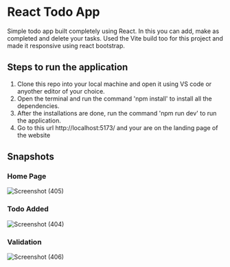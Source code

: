 # React Todo App 
Simple todo app built completely using React. In this you can add, make as completed and delete your tasks. Used the Vite build too for this project and made it responsive using react bootstrap.

## Steps to run the application
1. Clone this repo into your local machine and open it using VS code or anyother editor of your choice.
2. Open the terminal and run the command 'npm install' to install all the dependencies.
3. After the installations are done, run the command 'npm run dev' to run the application.
4. Go to this url http://localhost:5173/ and your are on the landing page of the website

## Snapshots
### Home Page
![Screenshot (405)](https://user-images.githubusercontent.com/65860350/232019661-bd419841-7c51-4a4e-a5f7-235597955dc9.png)
### Todo Added
![Screenshot (404)](https://user-images.githubusercontent.com/65860350/232019698-6bf78707-f710-4f93-ba10-d2a2413a0025.png)
### Validation
![Screenshot (406)](https://user-images.githubusercontent.com/65860350/232019747-7d386129-fff1-4839-9123-506c1e5af14f.png)

